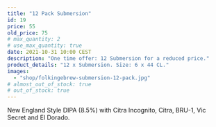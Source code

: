 ```yaml
---
title: "12 Pack Submersion"
id: 19
price: 55
old_price: 75
# max_quantity: 2
# use_max_quantity: true
date: 2021-10-31 10:00 CEST
description: "One time offer: 12 Submersion for a reduced price."
product_details: "12 x Submersion. Size: 6 x 44 CL."
images:
  - "shop/folkingebrew-submersion-12-pack.jpg"
# almost_out_of_stock: true
# out_of_stock: true
---
```


New England Style DIPA (8.5%) with Citra Incognito, Citra, BRU-1, Vic Secret and El Dorado.
